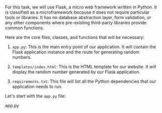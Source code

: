 For this task, we will use Flask, a micro web framework written in Python. It is classified as a microframework because it does not require particular tools or libraries. It has no database abstraction layer, form validation, or any other components where pre-existing third-party libraries provide common functions.

Here are the core files, classes, and functions that will be necessary:

1. `app.py`: This is the main entry point of our application. It will contain the Flask application instance and the route for generating random numbers.

2. `templates/index.html`: This is the HTML template for our website. It will display the random number generated by our Flask application.

3. `requirements.txt`: This file will list all the Python dependencies that our application needs to run.

Let's start with the `app.py` file:

app.py
